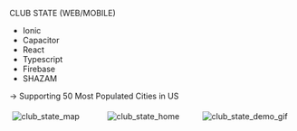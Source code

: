 CLUB STATE (WEB/MOBILE) 

* Ionic
* Capacitor
* React
* Typescript
* Firebase
* SHAZAM

-> Supporting 50 Most Populated Cities in US






<div style="display: flex; flex-wrap: wrap;">
  <img src="https://github.com/ConnorCable/club-state/assets/116330722/0e37db18-6ead-4ff5-8d05-cf167d2057b4" alt="club_state_map" style="flex: 1 1 30%; margin: 5px;">
  <img src="https://github.com/ConnorCable/club-state/assets/116330722/69dbe1e0-168d-4747-a282-1d33341baef3" alt="club_state_home" style="flex: 1 1 30%; margin: 5px;">
  <img src="https://github.com/ConnorCable/club-state/assets/116330722/a8c1b0e7-9052-4a2b-883d-dcb1bf597d27" alt="club_state_demo_gif" style="flex: 1 1 30%; margin: 5px;">
</div>











